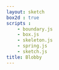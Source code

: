 ```yaml
---
layout: sketch
box2d : true
scripts : 
    - boundary.js
    - box.js
    - skeleton.js
    - spring.js
    - sketch.js
title: Blobby
---
```

